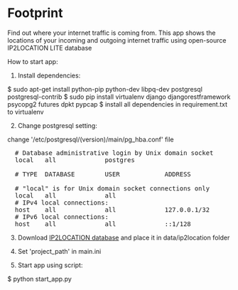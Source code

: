 # Footprint

Find out where your internet traffic is coming from. This app shows the locations of your incoming and outgoing internet traffic using open-source IP2LOCATION LITE database

How to start app:

1. Install dependencies:

$ sudo apt-get install python-pip python-dev libpq-dev postgresql postgresql-contrib
$ sudo pip install virtualenv django djangorestframework psycopg2 futures dpkt pypcap
$ install all dependencies in requirement.txt to virtualenv

2. Change postgresql setting:

change '/etc/postgresql/(version)/main/pg_hba.conf' file

<pre>
  # Database administrative login by Unix domain socket
  local   all             postgres                                trust

  # TYPE  DATABASE        USER            ADDRESS                 METHOD

  # "local" is for Unix domain socket connections only
  local   all             all                                     md5
  # IPv4 local connections:
  host    all             all             127.0.0.1/32            md5
  # IPv6 local connections:
  host    all             all             ::1/128                 md5
</pre>

3. Download [IP2LOCATION database](https://lite.ip2location.com/database-ip-country-region-city-latitude-longitude) and place it in data/ip2location folder

4. Set 'project_path' in main.ini

5. Start app using script:

$ python start_app.py